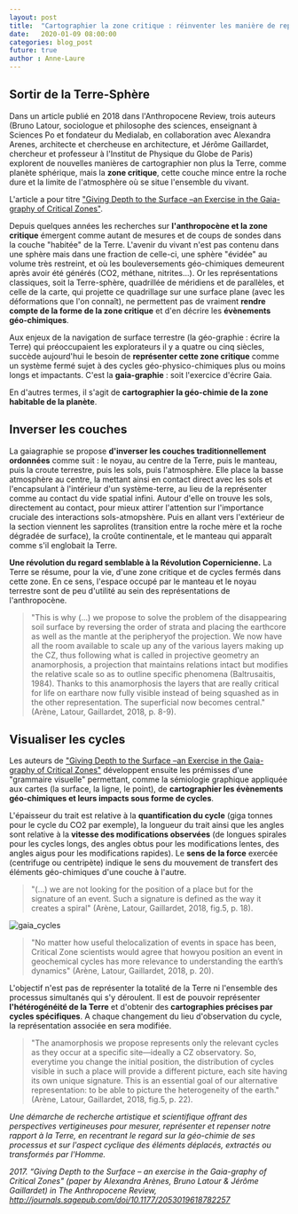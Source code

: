 ```yaml
---
layout: post
title:  "Cartographier la zone critique : réinventer les manière de représenter la Terre"
date:   2020-01-09 08:00:00
categories: blog_post
future: true
author : Anne-Laure
---
```



## Sortir de la Terre-Sphère

Dans un article publié en 2018 dans l'Anthropocene Review, trois auteurs (Bruno Latour, sociologue et philosophe des sciences,
enseignant à Sciences Po et fondateur du Medialab, en collaboration avec Alexandra Arenes, architecte et chercheuse en architecture, et Jérôme Gaillardet, chercheur et professeur à l'Institut de Physique du Globe de Paris) explorent de nouvelles
manières de cartographier non plus la Terre, comme planète sphérique, mais la **zone critique**, cette couche mince entre la roche
dure et la limite de l'atmosphère où se situe l'ensemble du vivant.

L'article a pour titre ["Giving Depth to the Surface –an Exercise in the Gaia-graphy of Critical Zones"](http://www.bruno-latour.fr/sites/default/files/155-GAIAGRAPHY-accepted.pdf). 

Depuis quelques années les recherches sur **l'anthropocène et la zone critique** émergent comme autant de mesures et de coups de sondes dans la couche "habitée" de la Terre. L'avenir du vivant n'est pas contenu dans une sphère mais dans une fraction de celle-ci, une sphère "évidée" au volume très restreint, et où les bouleversements géo-chimiques demeurent après avoir été générés (CO2, méthane, nitrites...). Or les représentations classiques, soit la Terre-sphère, quadrillée de méridiens et de parallèles, et celle de la carte, qui projette ce quadrillage sur une surface plane (avec les déformations que l'on connaît), ne permettent pas de vraiment **rendre compte de la forme de la zone critique** et d'en décrire les **évènements géo-chimiques**.

Aux enjeux de la navigation de surface terrestre (la géo-graphie : écrire la Terre) qui préoccupaient les explorateurs il y a quatre ou cinq siècles, succède aujourd'hui le besoin de **représenter cette zone critique** comme un système fermé sujet à des cycles géo-physico-chimiques plus ou moins longs et impactants. C'est la **gaia-graphie** : soit l'exercice d'écrire Gaia.

En d'autres termes, il s'agit de **cartographier la géo-chimie de la zone habitable de la planète**.  
  

## Inverser les couches

La gaiagraphie se propose **d'inverser les couches traditionnellement ordonnées** comme suit : le noyau, au centre de la Terre, puis le manteau, puis la croute terrestre, puis les sols, puis l'atmosphère. Elle place la basse atmosphère au centre, la mettant ainsi en contact direct avec les sols et l'encapsulant à l'intérieur d'un système-terre, au lieu de la représenter comme au contact du vide spatial infini. Autour d'elle on trouve les sols, directement au contact, pour mieux attirer l'attention sur l'importance cruciale des interactions sols-atmopshère. Puis en allant vers l'extérieur de la section viennent les saprolites (transition entre la roche mère et la roche dégradée de surface), la croûte continentale, et le manteau qui apparaît comme s'il englobait la Terre.

**Une révolution du regard semblable à la Révolution Copernicienne.** La Terre se résume, pour la vie, d'une zone critique et de cycles fermés dans cette zone. En ce sens, l'espace occupé par le manteau et le noyau terrestre sont de peu d'utilité au sein des représentations de l'anthropocène.

>"This  is  why  (...)  we  propose  to  solve  the  problem  of  the disappearing soil surface by reversing the order of strata and placing the earthcore as well as the mantle at the peripheryof the projection. We now have all the room available to scale up any of the various layers making up the CZ, thus following what is called in projective geometry an anamorphosis, a   projection that maintains relations intact but modifies the relative scale so as to outline specific phenomena (Baltrusaitis, 1984). Thanks to this anamorphosis the layers that are really critical for life on earthare now fully visible instead of being squashed as in the other representation. The superficial now becomes central." (Arène, Latour, Gaillardet, 2018, p. 8-9).  


## Visualiser les cycles 


Les auteurs de ["Giving Depth to the Surface –an Exercise in the Gaia-graphy of Critical Zones"](http://www.bruno-latour.fr/sites/default/files/155-GAIAGRAPHY-accepted.pdf) développent ensuite les prémisses d'une "grammaire visuelle" permettant, comme la sémiologie graphique appliquée aux cartes (la surface, la ligne, le point), de **cartographier les évènements géo-chimiques et leurs impacts sous forme de cycles**.

L'épaisseur du trait est relative à la **quantification du cycle** (giga tonnes pour le cycle du CO2 par exemple), la longueur du trait ainsi que les angles sont relative à la **vitesse des modifications observées** (de longues spirales pour les cycles longs, des angles obtus pour les modifications lentes, des angles aigus pour les modifications rapides). Le **sens de la force** exercée (centrifuge ou centripète) indique le sens du mouvement de transfert des éléments géo-chimiques d'une couche à l'autre.

> "(...) we are  not  looking for the  position  of  a place but for the signature of an event. Such a signature is defined as the way it creates a spiral" (Arène, Latour, Gaillardet, 2018, fig.5, p. 18).

![gaia_cycles](/https://annelaure-blog.github.io/anthropoweb/_posts/gaia_cycle.jpg)

> "No matter how useful thelocalization of events in space has been, Critical Zone scientists would agree that howyou position an event in geochemical cycles has more relevance to understanding the earth’s dynamics" (Arène, Latour, Gaillardet, 2018, p. 20).

L'objectif n'est pas de représenter la totalité de la Terre ni l'ensemble des processus simultanés qui s'y déroulent. Il est de pouvoir représenter **l'hétérogénéité de la Terre** et d'obtenir des **cartographies précises par cycles spécifiques**. A chaque changement du lieu d'observation du cycle, la représentation associée en sera modifiée.

>"The anamorphosis we propose represents only the relevant cycles as they occur at a specific site—ideally a CZ observatory. So, everytime you change the initial position, the distribution of cycles visible in such a place will provide a different picture, each site having its own unique signature. This is an essential goal of our alternative representation: to be able to picture the heterogeneity of the earth." (Arène, Latour, Gaillardet, 2018, fig.5, p. 22).


*Une démarche de recherche artistique et scientifique offrant des perspectives vertigineuses pour mesurer, représenter et repenser notre rapport à la Terre, en recentrant le regard sur la géo-chimie de ses processus et sur l'aspect cyclique des éléments déplacés, extractés ou transformés par l'Homme.*

*2017. “Giving Depth to the Surface – an exercise in the Gaia-graphy of Critical Zones" (paper by Alexandra Arènes, Bruno Latour & Jérôme Gaillardet) in The Anthropocene Review, http://journals.sagepub.com/doi/10.1177/2053019618782257*

